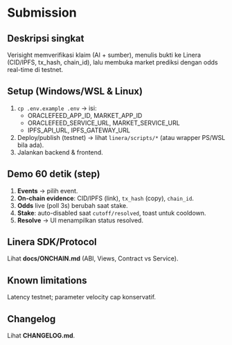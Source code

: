 <!-- BEGIN KETTY:SUBMISSION v1 -->
# Submission

## Deskripsi singkat
Verisight memverifikasi klaim (AI + sumber), menulis bukti ke Linera (CID/IPFS, tx_hash, chain_id), lalu membuka market prediksi dengan odds real-time di testnet.

## Setup (Windows/WSL & Linux)
1) `cp .env.example .env` → isi:
   - ORACLEFEED_APP_ID, MARKET_APP_ID
   - ORACLEFEED_SERVICE_URL, MARKET_SERVICE_URL
   - IPFS_API_URL, IPFS_GATEWAY_URL
2) Deploy/publish (testnet) → lihat `linera/scripts/*` (atau wrapper PS/WSL bila ada).
3) Jalankan backend & frontend.

## Demo 60 detik (step)
1) **Events** → pilih event.
2) **On-chain evidence**: CID/IPFS (link), `tx_hash` (copy), `chain_id`.
3) **Odds** live (poll 3s) berubah saat stake.
4) **Stake**: auto-disabled saat `cutoff/resolved`, toast untuk cooldown.
5) **Resolve** → UI menampilkan status resolved.

## Linera SDK/Protocol
Lihat **docs/ONCHAIN.md** (ABI, Views, Contract vs Service).

## Known limitations
Latency testnet; parameter velocity cap konservatif.

## Changelog
Lihat **CHANGELOG.md**.
<!-- END KETTY:SUBMISSION v1 -->

